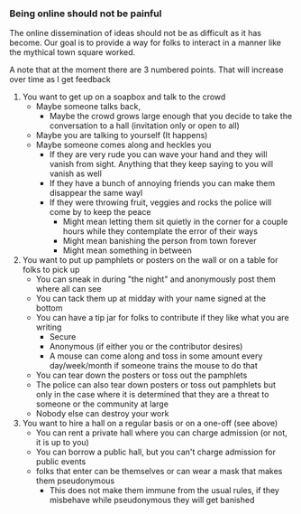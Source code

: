 ### Being online should not be painful
The online dissemination of ideas should not be as difficult as it has become.
Our goal is to provide a way for folks to interact in a manner like the mythical town square worked.

A note that at the moment there are 3 numbered points. That will increase over time as I get feedback

1. You want to get up on a soapbox and talk to the crowd
    - Maybe someone talks back,
      - Maybe the crowd grows large enough that you decide to take the conversation to a hall (invitation only or open to all)
    - Maybe you are talking to yourself (It happens)
    - Maybe someone comes along and heckles you
      - If they are very rude you can wave your hand and they will vanish from sight. Anything that they keep saying to you will vanish as well
      - If they have a bunch of annoying friends you can make them disappear the same wayl
      - If they were throwing fruit, veggies and rocks the police will come by to keep the peace
        - Might mean letting them sit quietly in the corner for a couple hours while they contemplate the error of their ways
        - Might mean banishing the person from town forever
        - Might mean something in between
2. You want to put up pamphlets or posters on the wall or on a table for folks to pick up
    - You can sneak in during "the night" and anonymously post them where all can see
    - You can tack them up at midday with your name signed at the bottom
    - You can have a tip jar for folks to contribute if they like what you are writing
      - Secure
      - Anonymous (if either you or the contributor desires)
      - A mouse can come along and toss in some amount every day/week/month if someone trains the mouse to do that
    - You can tear down the posters or toss out the pamphlets
    - The police can also tear down posters or toss out pamphlets but only in the case where it is determined that they are a threat to someone or the community at large
    - Nobody else can destroy your work
3. You want to hire a hall on a regular basis or on a one-off (see above)
    - You can rent a private hall where you can charge admission (or not, it is up to you)
    - You can borrow a public hall, but you can't charge admission for public events
    - folks that enter can be themselves or can wear a mask that makes them pseudonymous
      - This does not make them immune from the usual rules, if they misbehave while pseudonymous they will get banished
